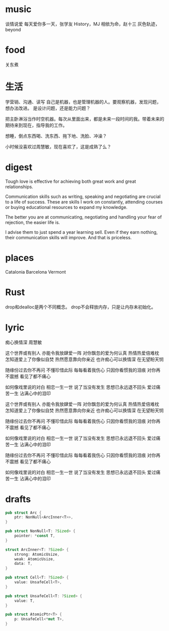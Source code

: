 # music

谈情说爱
每天爱你多一天，张学友
History，MJ
相依为命，赵十三
灰色轨迹，beyond

# food

关东煮

# 生活

学营销、沟通、读写
自己是机器，也是管理机器的人。要观察机器，发现问题，想办法改进。
是设计问题，还是能力问题？

把主卧淋浴当作时空机器。每次从里面出来，都是未来一段时间的我。带着未来的期待来到现在，指导我的工作。

想睡，倒点东西喝、洗东西、拖下地、洗脸、冲澡？

小时候没喜欢过周慧敏，现在喜欢了，这是成熟了么？

# digest

Tough love is effective for achieving both great work and great relationships.

Communication skills such as writing, speaking and negotiating are crucial to a life of success.
These are skills I work on constantly, attending courses or buying educational resources to expand my knowledge.

The better you are at communicating, negotiating and handling your fear of rejection, the easier life is.

I advise them to just spend a year learning sell. Even if they earn nothing,
their communication skills will improve. And that is priceless.

# places

Catalonia
Barcelona
Vermont

# Rust

drop和dealloc是两个不同概念。
drop不会释放内存，只是让内存未初始化。

# lyric

痴心换情深
  周慧敏

这个世界或有别人
亦能令我放肆爱一阵
对你飘忽的爱为何认真
热情热爱倍难枕
怎知道爱上了你像似自焚
热然愿意靠向你亲近
也许痴心可以换情深
在无望盼天悯

随缘份过去你不再问
不懂珍惜此际
每每看着我伤心
只因你看惯我的泪痕
对你再不震撼
看见了都不痛心

如何像戏里说的对白
相恋一生一世
说了当没有发生
思想已永远退不回头
爱过痛苦一生
沾满心中的泪印

这个世界或有别人
亦能令我放肆爱一阵
对你飘忽的爱为何认真
热情热爱倍难枕
怎知道爱上了你像似自焚
热然愿意靠向你亲近
也许痴心可以换情深
在无望盼天悯

随缘份过去你不再问
不懂珍惜此际
每每看着我伤心
只因你看惯我的泪痕
对你再不震撼
看见了都不痛心

如何像戏里说的对白
相恋一生一世
说了当没有发生
思想已永远退不回头
爱过痛苦一生
沾满心中的泪印

随缘份过去你不再问
不懂珍惜此际
每每看着我伤心
只因你看惯我的泪痕
对你再不震撼
看见了都不痛心

如何像戏里说的对白
相恋一生一世
说了当没有发生
思想已永远退不回头
爱过痛苦一生
沾满心中的泪印

# drafts

```rust
pub struct Arc {
    ptr: NonNull<ArcInner<T>>,
}

pub struct NonNull<T: ?Sized> {
    pointer: *const T,
}

struct ArcInner<T: ?Sized> {
    strong: AtomicUsize,
    weak: AtomicUsize,
    data: T,
}

pub struct Cell<T: ?Sized> {
    value: UnsafeCell<T>,
}

pub struct UnsafeCell<T: ?Sized> {
    value: T,
}

pub struct AtomicPtr<T> {
    p: UnsafeCell<*mut T>,
}
```
